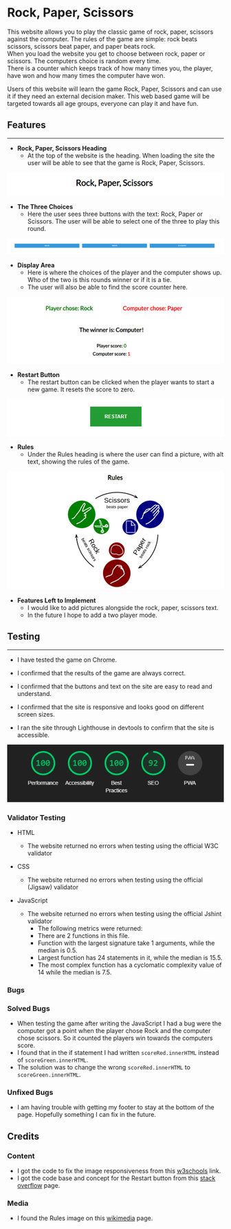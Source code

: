 # Rock, Paper, Scissors

This website allows you to play the classic game of rock, paper, scissors against the computer. The rules of the game are simple: rock beats scissors, scissors beat paper, and paper beats rock.<br>When you load the website you get to choose between rock, paper or scissors. The computers choice is random every time.<br>There is a counter which keeps track of how many times you, the player, have won and how many times the computer have won. 

Users of this website will learn the game Rock, Paper, Scissors and can use it if they need an external decision maker. This web based game will be targeted towards all age groups, everyone can play it and have fun.

## Features
---
- **Rock, Paper, Scissors Heading**
    - At the top of the website is the heading. When loading the site the user will be able to see that the game is Rock, Paper, Scissors.

![The Rock, Paper, Scissors header.](assets/images/project-2-header.png)

- **The Three Choices**
    - Here the user sees three buttons with the text: Rock, Paper or Scissors. The user will be able to select one of the three to play this round.

![Rock, Paper, Scissors buttons.](assets/images/project-2-buttons.png)

- **Display Area**
    - Here is where the choices of the player and the computer shows up. Who of the two is this rounds winner or if it is a tie.
    - The user will also be able to find the score counter here.

![Display for choise, winner and score counter.](assets/images/project-2-choise-winner-score.png)

- **Restart Button**
    - The restart button can be clicked when the player wants to start a new game. It resets the score to zero.

![Restart button.](assets/images/project-2-restart-button.png)

- **Rules**
    - Under the Rules heading is where the user can find a picture, with alt text, showing the rules of the game.

![Rules section.](assets/images/project-2-rules.png)

- **Features Left to Implement**
    - I would like to add pictures alongside the rock, paper, scissors text.
    - In the future I hope to add a two player mode.

## Testing
---

- I have tested the game on Chrome.

- I confirmed that the results of the game are always correct.

- I confirmed that the buttons and text on the site are easy to read and understand.

- I confirmed that the site is responsive and looks good on different screen sizes.

- I ran the site through Lighthouse in devtools to confirm that the site is accessible.

![Lighthouse test.](assets/images/project-2-lighthouse.png)

### **Validator Testing**

- HTML
    - The website returned no errors when testing using the official W3C validator

- CSS
    - The website returned no errors when testing using the official (Jigsaw) validator

- JavaScript
    - The website returned no errors when testing using the official Jshint validator
        - The following metrics were returned:
        - There are 2 functions in this file.
        - Function with the largest signature take 1 arguments, while the median is 0.5.
        - Largest function has 24 statements in it, while the median is 15.5.
        - The most complex function has a cyclomatic complexity value of 14 while the median is 7.5.

### **Bugs**

### Solved Bugs
- When testing the game after writing the JavaScript I had a bug were the computer got a point when the player chose Rock and the computer chose scissors. So it counted the players win towards the computers score.
- I found that in the if statement I had written `scoreRed.innerHTML` instead of `scoreGreen.innerHTML`.
- The solution was to change the wrong `scoreRed.innerHTML` to `scoreGreen.innerHTML`.

### Unfixed Bugs
- I am having trouble with getting my footer to stay at the bottom of the page. Hopefully something I can fix in the future.

## **Credits**

### Content
- I got the code to fix the image responsiveness from this [w3schools](https://www.w3schools.com/howto/howto_css_image_responsive.asp) link.
- I got the code base and concept for the Restart button from this [stack overflow](https://stackoverflow.com/questions/58801596/how-to-create-a-reset-button-in-a-js-game) page.

### Media
- I found the Rules image on this [wikimedia](https://commons.wikimedia.org/wiki/File:Rock-paper-scissors.svg) page.
